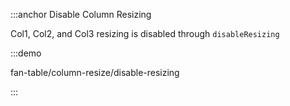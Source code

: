 :::anchor Disable Column Resizing

Col1, Col2, and Col3 resizing is disabled through `disableResizing`

:::demo

fan-table/column-resize/disable-resizing

:::
